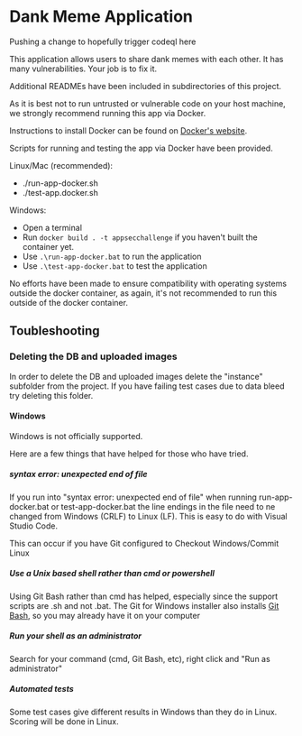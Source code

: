 # Dank Meme Application

Pushing a change to hopefully trigger codeql here

This application allows users to share dank memes with each other. It has many vulnerabilities. Your job is to 
fix it.

Additional READMEs have been included in subdirectories of this project.

As it is best not to run untrusted or vulnerable code on your host machine, we strongly recommend running this app via
Docker.

Instructions to install Docker can be found on [Docker's website](https://docs.docker.com/get-docker/).

Scripts for running and testing the app via Docker have been provided.

Linux/Mac (recommended):
- ./run-app-docker.sh
- ./test-app.docker.sh

Windows:
- Open a terminal
- Run `docker build . -t appsecchallenge` if you haven't built the container yet.
- Use `.\run-app-docker.bat` to run the application
- Use `.\test-app-docker.bat` to test the application

No efforts have been made to ensure compatibility with operating systems outside the docker container, as again, it's
not recommended to run this outside of the docker container.

## Toubleshooting

### Deleting the DB and uploaded images

In order to delete the DB and uploaded images delete the "instance" subfolder from the project.
If you have failing test cases due to data bleed try deleting this folder.

#### Windows

Windows is not officially supported.

Here are a few things that have helped for those who have tried.

##### syntax error: unexpected end of file #####
If you run into "syntax error: unexpected end of file" when running run-app-docker.bat or test-app-docker.bat the line endings in the file need to ne changed from Windows (CRLF) to Linux (LF).  This is easy to do with Visual Studio Code.

This can occur if you have Git configured to Checkout Windows/Commit Linux


##### Use a Unix based shell rather than cmd or powershell

Using Git Bash rather than cmd has helped, especially since the support scripts are .sh and not .bat.
The Git for Windows installer also installs [Git Bash](https://gitforwindows.org/), so you may already have it on your
computer

##### Run your shell as an administrator

Search for your command (cmd, Git Bash, etc), right click and "Run as administrator"

##### Automated tests

Some test cases give different results in Windows than they do in Linux. Scoring will be done in Linux.

